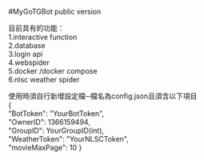 #MyGoTGBot public version

目前具有的功能：  
1.interactive function  
2.database  
3.login api  
4.webspider  
5.docker /docker compose  
6.nlsc weather spider  

使用時須自行新增設定檔─檔名為config.json且須含以下項目  
{  
    "BotToken": "YourBotToken",  
    "OwnerID": 1366159494,  
    "GroupID": YourGroupID(int),  
    "WeatherToken": "YourNLSCToken",  
    "movieMaxPage": 10
}  